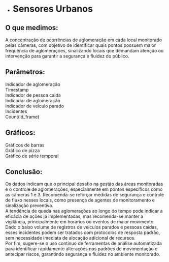 * #  Sensores Urbanos

## O que medimos: 
A concentração de ocorrências de aglomeração em cada local monitorado pelas câmeras, com objetivo de identificar quais pontos possuem maior frequência de aglomerações, sinalizando locais que demandam atenção ou intervenção para garantir a segurança e fluidez do público.  

## Parâmetros:  
Indicador de aglomeração  
Timestamp  
Indicador de pessoa caida  
Indicador de aglomeração  
Indicador de veiculo parado  
Incidentes  
Count(id_frame)  

## Gráficos:  
Gráficos de barras  
Gráfico de pizza  
Gráfico de série temporal

## Conclusão:  
Os dados indicam que o principal desafio na gestão das áreas monitoradas é o controle de aglomerações, especialmente em pontos específicos como as câmeras 1 e 3\. Recomenda-se reforçar medidas de segurança e controle de fluxo nesses locais, como presença de agentes de monitoramento e sinalização preventiva.  
A tendência de queda nas aglomerações ao longo do tempo pode indicar a eficácia de ações já implementadas, mas recomenda-se manter a vigilância, principalmente em horários ou eventos de maior movimento.  
Dado o baixo volume de registros de veículos parados e pessoas caídas, esses incidentes podem ser tratados com protocolos de resposta padrão, sem necessidade imediata de alocação adicional de recursos.  
Por fim, sugere-se o uso contínuo de ferramentas de análise automatizada para identificar rapidamente alterações nos padrões de movimentação e antecipar riscos, garantindo segurança e fluidez no ambiente monitorado.  
